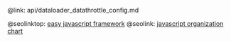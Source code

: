 @link: api/dataloader_datathrottle_config.md

@seolinktop: [easy javascript framework](https://webix.com)
@seolink: [javascript organization chart](https://webix.com/widget/organogram/)